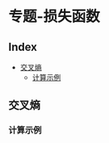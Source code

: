 专题-损失函数
===

Index
---
<!-- TOC -->

- [交叉熵](#交叉熵)
  - [计算示例](#计算示例)

<!-- /TOC -->

## 交叉熵


### 计算示例